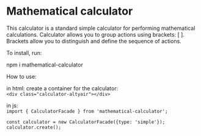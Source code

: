 # Mathematical calculator

This calculator is a standard simple calculator for performing mathematical calculations.
Calculator allows you to group actions using brackets: [ ]. Brackets allow you to distinguish and define the sequence of actions.

To install, run:

npm i mathematical-calculator

How to use:

in html:
create a container for the calculator:   
`<div class="calculator-altyair"></div>`

in js:<br>
`import { CalculatorFacade } from 'mathematical-calculator';`

`const calculator = new CalculatorFacade({type: 'simple'});`<br>
`calculator.create();`


